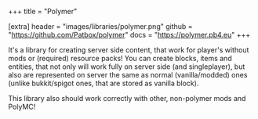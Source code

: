 +++
title = "Polymer"

[extra]
header = "images/libraries/polymer.png"
github = "https://github.com/Patbox/polymer"
docs = "https://polymer.pb4.eu"
+++

It's a library for creating server side content, that work for player's without mods or (required) resource packs! You can create blocks, items and entities, that not only will work fully on server side (and singleplayer), but also are represented on server the same as normal (vanilla/modded) ones (unlike bukkit/spigot ones, that are stored as vanilla block).

This library also should work correctly with other, non-polymer mods and PolyMC!
